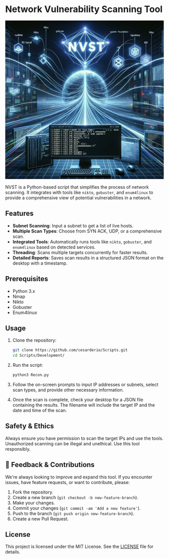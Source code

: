 # Network Vulnerability Scanning Tool

![NVST](./assets/nvst.png)

NVST is a Python-based script that simplifies the process of network scanning. It integrates with tools like `nikto`, `gobuster`, and `enum4linux` to provide a comprehensive view of potential vulnerabilities in a network.

## Features

- **Subnet Scanning**: Input a subnet to get a list of live hosts.
- **Multiple Scan Types**: Choose from SYN ACK, UDP, or a comprehensive scan.
- **Integrated Tools**: Automatically runs tools like `nikto`, `gobuster`, and `enum4linux` based on detected services.
- **Threading**: Scans multiple targets concurrently for faster results.
- **Detailed Reports**: Saves scan results in a structured JSON format on the desktop with a timestamp.

## Prerequisites

- Python 3.x
- Nmap
- Nikto
- Gobuster
- Enum4linux

## Usage

1. Clone the repository:

   ```bash
   git clone https://github.com/cesarderio/Scripts.git
   cd Scripts/Development/
   ```

2. Run the script:

   ```bash
   python3 Recon.py
   ```

3. Follow the on-screen prompts to input IP addresses or subnets, select scan types, and provide other necessary information.

4. Once the scan is complete, check your desktop for a JSON file containing the results. The filename will include the target IP and the date and time of the scan.

## Safety & Ethics

Always ensure you have permission to scan the target IPs and use the tools. Unauthorized scanning can be illegal and unethical. Use this tool responsibly.

## 📝 Feedback & Contributions

We're always looking to improve and expand this tool. If you encounter issues, have feature requests, or want to contribute, please:

1. Fork the repository.
2. Create a new branch (`git checkout -b new-feature-branch`).
3. Make your changes.
4. Commit your changes (`git commit -am 'Add a new feature'`).
5. Push to the branch (`git push origin new-feature-branch`).
6. Create a new Pull Request.

## License

This project is licensed under the MIT License. See the [LICENSE](LICENSE) file for details.
